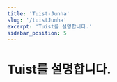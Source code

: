 ```yaml
---
title: 'Tuist-Junha'
slug: '/tuistJunha'
excerpt: 'Tuist를 설명합니다.'
sidebar_position: 5
---
```


# Tuist를 설명합니다.